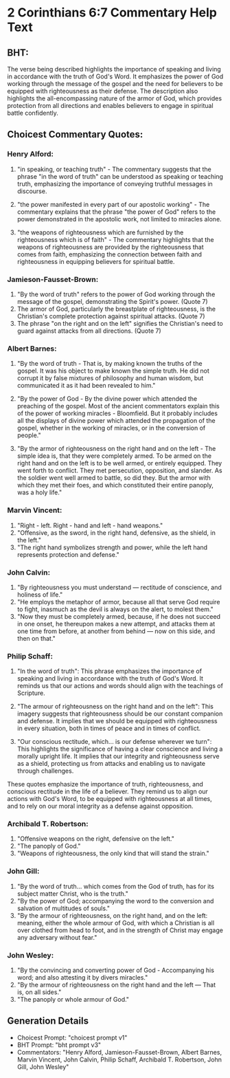 # 2 Corinthians 6:7 Commentary Help Text

## BHT:
The verse being described highlights the importance of speaking and living in accordance with the truth of God's Word. It emphasizes the power of God working through the message of the gospel and the need for believers to be equipped with righteousness as their defense. The description also highlights the all-encompassing nature of the armor of God, which provides protection from all directions and enables believers to engage in spiritual battle confidently.

## Choicest Commentary Quotes:
### Henry Alford:
1. "in speaking, or teaching truth" - The commentary suggests that the phrase "in the word of truth" can be understood as speaking or teaching truth, emphasizing the importance of conveying truthful messages in discourse.

2. "the power manifested in every part of our apostolic working" - The commentary explains that the phrase "the power of God" refers to the power demonstrated in the apostolic work, not limited to miracles alone.

3. "the weapons of righteousness which are furnished by the righteousness which is of faith" - The commentary highlights that the weapons of righteousness are provided by the righteousness that comes from faith, emphasizing the connection between faith and righteousness in equipping believers for spiritual battle.

### Jamieson-Fausset-Brown:
1. "By the word of truth" refers to the power of God working through the message of the gospel, demonstrating the Spirit's power. (Quote 7)
2. The armor of God, particularly the breastplate of righteousness, is the Christian's complete protection against spiritual attacks. (Quote 7)
3. The phrase "on the right and on the left" signifies the Christian's need to guard against attacks from all directions. (Quote 7)

### Albert Barnes:
1. "By the word of truth - That is, by making known the truths of the gospel. It was his object to make known the simple truth. He did not corrupt it by false mixtures of philosophy and human wisdom, but communicated it as it had been revealed to him."

2. "By the power of God - By the divine power which attended the preaching of the gospel. Most of the ancient commentators explain this of the power of working miracles - Bloomfield. But it probably includes all the displays of divine power which attended the propagation of the gospel, whether in the working of miracles, or in the conversion of people."

3. "By the armor of righteousness on the right hand and on the left - The simple idea is, that they were completely armed. To be armed on the right hand and on the left is to be well armed, or entirely equipped. They went forth to conflict. They met persecution, opposition, and slander. As the soldier went well armed to battle, so did they. But the armor with which they met their foes, and which constituted their entire panoply, was a holy life."

### Marvin Vincent:
1. "Right - left. Right - hand and left - hand weapons."
2. "Offensive, as the sword, in the right hand, defensive, as the shield, in the left."
3. "The right hand symbolizes strength and power, while the left hand represents protection and defense."

### John Calvin:
1. "By righteousness you must understand — rectitude of conscience, and holiness of life."
2. "He employs the metaphor of armor, because all that serve God require to fight, inasmuch as the devil is always on the alert, to molest them."
3. "Now they must be completely armed, because, if he does not succeed in one onset, he thereupon makes a new attempt, and attacks them at one time from before, at another from behind — now on this side, and then on that."

### Philip Schaff:
1. "In the word of truth": This phrase emphasizes the importance of speaking and living in accordance with the truth of God's Word. It reminds us that our actions and words should align with the teachings of Scripture.

2. "The armour of righteousness on the right hand and on the left": This imagery suggests that righteousness should be our constant companion and defense. It implies that we should be equipped with righteousness in every situation, both in times of peace and in times of conflict.

3. "Our conscious rectitude, which... is our defense wherever we turn": This highlights the significance of having a clear conscience and living a morally upright life. It implies that our integrity and righteousness serve as a shield, protecting us from attacks and enabling us to navigate through challenges.

These quotes emphasize the importance of truth, righteousness, and conscious rectitude in the life of a believer. They remind us to align our actions with God's Word, to be equipped with righteousness at all times, and to rely on our moral integrity as a defense against opposition.

### Archibald T. Robertson:
1. "Offensive weapons on the right, defensive on the left." 
2. "The panoply of God." 
3. "Weapons of righteousness, the only kind that will stand the strain."

### John Gill:
1. "By the word of truth... which comes from the God of truth, has for its subject matter Christ, who is the truth." 
2. "By the power of God; accompanying the word to the conversion and salvation of multitudes of souls." 
3. "By the armour of righteousness, on the right hand, and on the left: meaning, either the whole armour of God, with which a Christian is all over clothed from head to foot, and in the strength of Christ may engage any adversary without fear."

### John Wesley:
1. "By the convincing and converting power of God - Accompanying his word; and also attesting it by divers miracles."
2. "By the armour of righteousness on the right hand and the left — That is, on all sides."
3. "The panoply or whole armour of God."


## Generation Details
- Choicest Prompt: "choicest prompt v1"
- BHT Prompt: "bht prompt v3"
- Commentators: "Henry Alford, Jamieson-Fausset-Brown, Albert Barnes, Marvin Vincent, John Calvin, Philip Schaff, Archibald T. Robertson, John Gill, John Wesley"
